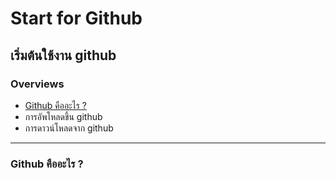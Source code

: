 ﻿# Start for Github
## เริ่มต้นใช้งาน github
### Overviews
+ [Github คืออะไร ?](#github-คืออะไร-)
+ การอัพโหลดขึ้น github
+ การดาวน์โหลดจาก github
---
### Github คืออะไร ?
